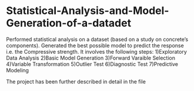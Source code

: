 # Statistical-Analysis-and-Model-Generation-of-a-datadet
Performed statistical analysis  on a dataset (based on a study on concrete’s components). Generated the best possible model to predict the response i.e. the Compressive strength.
It involves the following steps:
1)Exploratory Data Analysis
2)Basic Model Generation
3)Forward Varaible Selection
4)Variable Transformation
5)Outlier Test
6)Diagnostic Test 
7)Predictive Modeling

The project has been further described in detail in the file
